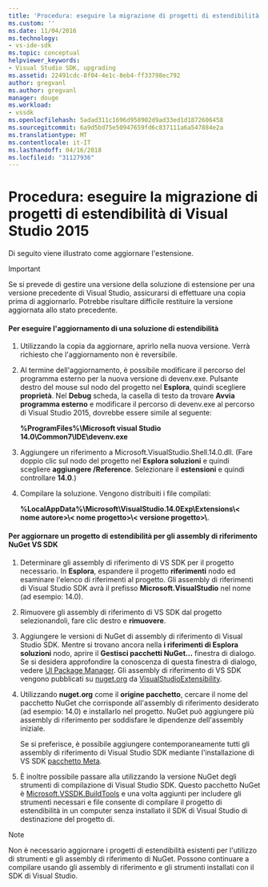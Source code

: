 ```yaml
---
title: 'Procedura: eseguire la migrazione di progetti di estendibilità di Visual Studio 2015 | Documenti Microsoft'
ms.custom: ''
ms.date: 11/04/2016
ms.technology:
- vs-ide-sdk
ms.topic: conceptual
helpviewer_keywords:
- Visual Studio SDK, upgrading
ms.assetid: 22491cdc-8f04-4e1c-8eb4-ff33798ec792
author: gregvanl
ms.author: gregvanl
manager: douge
ms.workload:
- vssdk
ms.openlocfilehash: 5adad311c1696d958902d9ad33ed1d1872606458
ms.sourcegitcommit: 6a9d5bd75e50947659fd6c837111a6a547884e2a
ms.translationtype: MT
ms.contentlocale: it-IT
ms.lasthandoff: 04/16/2018
ms.locfileid: "31127936"
---
```

# <a name="how-to-migrate-extensibility-projects-to-visual-studio-2015"></a>Procedura: eseguire la migrazione di progetti di estendibilità di Visual Studio 2015
Di seguito viene illustrato come aggiornare l'estensione.  
  
> [!IMPORTANT]
>  Se si prevede di gestire una versione della soluzione di estensione per una versione precedente di Visual Studio, assicurarsi di effettuare una copia prima di aggiornarlo. Potrebbe risultare difficile restituire la versione aggiornata allo stato precedente.  
  
#### <a name="to-upgrade-an-extensibility-solution"></a>Per eseguire l'aggiornamento di una soluzione di estendibilità  
  
1.  Utilizzando la copia da aggiornare, aprirlo nella nuova versione. Verrà richiesto che l'aggiornamento non è reversibile.  
  
2.  Al termine dell'aggiornamento, è possibile modificare il percorso del programma esterno per la nuova versione di devenv.exe. Pulsante destro del mouse sul nodo del progetto nel **Esplora**, quindi scegliere **proprietà**. Nel **Debug** scheda, la casella di testo da trovare **Avvia programma esterno** e modificare il percorso di devenv.exe al percorso di Visual Studio 2015, dovrebbe essere simile al seguente:  
  
     **%ProgramFiles%\Microsoft visual Studio 14.0\Common7\IDE\devenv.exe**  
  
3.  Aggiungere un riferimento a Microsoft.VisualStudio.Shell.14.0.dll. (Fare doppio clic sul nodo del progetto nel **Esplora soluzioni** e quindi scegliere **aggiungere /Reference**. Selezionare il **estensioni** e quindi controllare **14.0**.)  
  
4.  Compilare la soluzione. Vengono distribuiti i file compilati:  
  
     **%LocalAppData%\Microsoft\VisualStudio.14.0Exp\Extensions\\< nome autore\>\\< nome progetto\>\\< versione progetto\>\\**.  
  
#### <a name="to-update-an-extensibility-project-to-nuget-vs-sdk-reference-assemblies"></a>Per aggiornare un progetto di estendibilità per gli assembly di riferimento NuGet VS SDK  
  
1.  Determinare gli assembly di riferimento di VS SDK per il progetto necessario.  In **Esplora**, espandere il progetto **riferimenti** nodo ed esaminare l'elenco di riferimenti al progetto.  Gli assembly di riferimenti di Visual Studio SDK avrà il prefisso **Microsoft.VisualStudio** nel nome (ad esempio: 14.0).  
  
2.  Rimuovere gli assembly di riferimento di VS SDK dal progetto selezionandoli, fare clic destro e **rimuovere**.  
  
3.  Aggiungere le versioni di NuGet di assembly di riferimento di Visual Studio SDK.  Mentre si trovano ancora nella **i riferimenti di Esplora soluzioni** nodo, aprire il **Gestisci pacchetti NuGet...**  finestra di dialogo.  Se si desidera approfondire la conoscenza di questa finestra di dialogo, vedere [UI Package Manager](/NuGet/Tools/Package-Manager-UI). Gli assembly di riferimento di VS SDK vengono pubblicati su [nuget.org](http://www.nuget.org) da [VisualStudioExtensibility](http://www.nuget.org/profiles/VisualStudioExtensibility).  
  
4.  Utilizzando **nuget.org** come il **origine pacchetto**, cercare il nome del pacchetto NuGet che corrisponde all'assembly di riferimento desiderato (ad esempio: 14.0) e installarlo nel progetto.  NuGet può aggiungere più assembly di riferimento per soddisfare le dipendenze dell'assembly iniziale.  
  
     Se si preferisce, è possibile aggiungere contemporaneamente tutti gli assembly di riferimento di Visual Studio SDK mediante l'installazione di VS SDK [pacchetto Meta](http://www.nuget.org/packages/VSSDK_Reference_Assemblies).  
  
5.  È inoltre possibile passare alla utilizzando la versione NuGet degli strumenti di compilazione di Visual Studio SDK. Questo pacchetto NuGet è [Microsoft.VSSDK.BuildTools](http://www.nuget.org/packages/Microsoft.VSSDK.BuildTools) e una volta aggiunti per includere gli strumenti necessari e file consente di compilare il progetto di estendibilità in un computer senza installato il SDK di Visual Studio di destinazione del progetto di.  
  
> [!NOTE]
>  Non è necessario aggiornare i progetti di estendibilità esistenti per l'utilizzo di strumenti e gli assembly di riferimento di NuGet.  Possono continuare a compilare usando gli assembly di riferimento e gli strumenti installati con il SDK di Visual Studio.